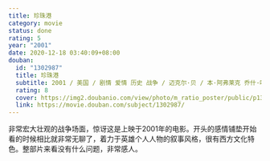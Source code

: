 ```yaml
---
title: 珍珠港
category: movie
status: done
rating: 5
year: "2001"
date: 2020-12-18 03:40:09+08:00
douban:
  id: "1302987"
  title: 珍珠港
  subtitle: 2001 / 美国 / 剧情 爱情 历史 战争 / 迈克尔·贝 / 本·阿弗莱克 乔什·哈奈特
  rating: 8
  cover: https://img2.doubanio.com/view/photo/m_ratio_poster/public/p1340424701.jpg
  link: https://movie.douban.com/subject/1302987/
---
```


非常宏大壮观的战争场面，惊讶这是上映于2001年的电影。开头的感情铺垫开始看的时候相比就非常无聊了，着力于英雄个人人物的叙事风格，很有西方文化特色。整部片来看没有什么问题，非常感人。
